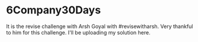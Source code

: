 # 6Company30Days
It is the revise challenge with Arsh Goyal with #revisewitharsh. Very thankful to him for this challenge. I'll be uploading my solution here.
